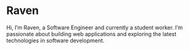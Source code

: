 # Raven
Hi, I’m Raven, a Software Engineer and currently a student worker. I’m passionate about building web applications and exploring the latest technologies in software development.
